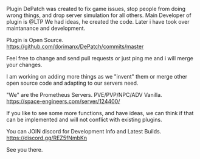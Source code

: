 Plugin DePatch was created to fix game issues, stop people from doing wrong things, and drop server simulation for all others.
Main Developer of plugin is @LTP We had ideas, he created the code. 
Later i have took over maintanance and development.

Plugin is Open Source.
https://github.com/dorimanx/DePatch/commits/master

Feel free to change and send pull requests or just ping me and i will merge your changes.

I am working on adding more things as we "invent" them or merge other open source code and adapting to our servers need.

"We" are the Prometheus Servers. PVE/PVP/NPC/ADV Vanilla.
https://space-engineers.com/server/124400/

If you like to see some more functions, and have ideas, we can think if that can be implemented and will not conflict with existing plugins.

You can JOIN discord for Development Info and Latest Builds.
https://discord.gg/REZ5fNmbKn

See you there.
